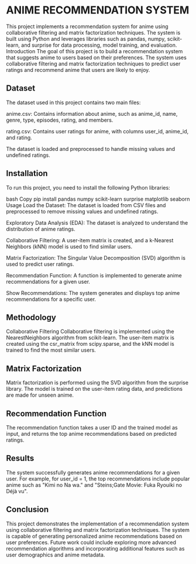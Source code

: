 # ANIME RECOMMENDATION SYSTEM
This project implements a recommendation system for anime using collaborative filtering and matrix factorization techniques. The system is built using Python and leverages libraries such as pandas, numpy, scikit-learn, and surprise for data processing, model training, and evaluation.
Introduction
The goal of this project is to build a recommendation system that suggests anime to users based on their preferences. The system uses collaborative filtering and matrix factorization techniques to predict user ratings and recommend anime that users are likely to enjoy.

## Dataset
The dataset used in this project contains two main files:

anime.csv: Contains information about anime, such as anime_id, name, genre, type, episodes, rating, and members.

rating.csv: Contains user ratings for anime, with columns user_id, anime_id, and rating.

The dataset is loaded and preprocessed to handle missing values and undefined ratings.

## Installation
To run this project, you need to install the following Python libraries:

bash
Copy
pip install pandas numpy scikit-learn surprise matplotlib seaborn
Usage
Load the Dataset: The dataset is loaded from CSV files and preprocessed to remove missing values and undefined ratings.

Exploratory Data Analysis (EDA): The dataset is analyzed to understand the distribution of anime ratings.

Collaborative Filtering: A user-item matrix is created, and a k-Nearest Neighbors (kNN) model is used to find similar users.

Matrix Factorization: The Singular Value Decomposition (SVD) algorithm is used to predict user ratings.

Recommendation Function: A function is implemented to generate anime recommendations for a given user.

Show Recommendations: The system generates and displays top anime recommendations for a specific user.

## Methodology
Collaborative Filtering
Collaborative filtering is implemented using the NearestNeighbors algorithm from scikit-learn. The user-item matrix is created using the csr_matrix from scipy.sparse, and the kNN model is trained to find the most similar users.

## Matrix Factorization
Matrix factorization is performed using the SVD algorithm from the surprise library. The model is trained on the user-item rating data, and predictions are made for unseen anime.

## Recommendation Function
The recommendation function takes a user ID and the trained model as input, and returns the top anime recommendations based on predicted ratings.

## Results
The system successfully generates anime recommendations for a given user. For example, for user_id = 1, the top recommendations include popular anime such as "Kimi no Na wa." and "Steins;Gate Movie: Fuka Ryouiki no Déjà vu".

## Conclusion
This project demonstrates the implementation of a recommendation system using collaborative filtering and matrix factorization techniques. The system is capable of generating personalized anime recommendations based on user preferences. Future work could include exploring more advanced recommendation algorithms and incorporating additional features such as user demographics and anime metadata.
